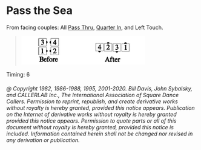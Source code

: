 
# Pass the Sea

From facing couples: All [ Pass Thru](../b1/pass_thru.md), 
[Quarter In](quarter_in.md), and Left Touch.

> 
> ![alt](pass_the_sea_1a.png)![alt](pass_the_sea_1b.png)
> 

Timing: 6

###### @ Copyright 1982, 1986-1988, 1995, 2001-2020. Bill Davis, John Sybalsky, and CALLERLAB Inc., The International Association of Square Dance Callers. Permission to reprint, republish, and create derivative works without royalty is hereby granted, provided this notice appears. Publication on the Internet of derivative works without royalty is hereby granted provided this notice appears. Permission to quote parts or all of this document without royalty is hereby granted, provided this notice is included. Information contained herein shall not be changed nor revised in any derivation or publication.
